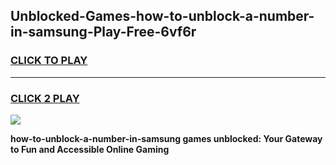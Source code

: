 
## Unblocked-Games-how-to-unblock-a-number-in-samsung-Play-Free-6vf6r
<h3>
<a href="https://premium76.site?title=how-to-unblock-a-number-in-samsung&ref=21A">CLICK TO PLAY</a></h3>
<hr>

<h3>
<a href="https://premium76.site?title=how-to-unblock-a-number-in-samsung&ref=21A">CLICK 2 PLAY</a>
  
</h3>

<a href="https://premium76.site?title=how-to-unblock-a-number-in-samsung&ref=21A"><img src="https://clearcache.store/games.png"></a>


**how-to-unblock-a-number-in-samsung games unblocked: Your Gateway to Fun and Accessible Online Gaming**
